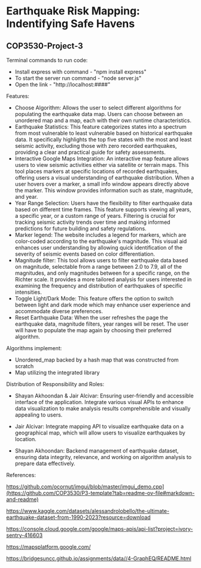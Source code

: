 # Earthquake Risk Mapping: Indentifying Safe Havens
## COP3530-Project-3 

Terminal commands to run code:
- Install express with command - "npm install express"
- To start the server run command - "node server.js"
- Open the link - "http://localhost:####"

Features:

- Choose Algorithm: Allows the user to select different algorithms for populating the earthquake data map. Users can choose between an unordered map and a map, each with their own runtime characteristics. 
- Earthquake Statistics: This feature categorizes states into a spectrum from most vulnerable to least vulnerable based on historical earthquake data. It specifically highlights the top five states with the most and least seismic activity, excluding those with zero recorded earthquakes, providing a clear and practical guide for safety assessments.
- Interactive Google Maps Integration: An interactive map feature allows users to view seismic activities either via satellite or terrain maps. This tool places markers at specific locations of recorded earthquakes, offering users a visual understanding of earthquake distribution. When a user hovers over a marker, a small info window appears directly above the marker. This window provides information such as state, magnitude, and year.
- Year Range Selection: Users have the flexibility to filter earthquake data based on different time frames. This feature supports viewing all years, a specific year, or a custom range of years. Filtering is crucial for tracking seismic activity trends over time and making informed predictions for future building and safety regulations.
- Marker legend: The website includes a legend for markers, which are color-coded according to the earthquake's magnitude. This visual aid enhances user understanding by allowing quick identification of the severity of seismic events based on color differentiation.
- Magnitude filter: This tool allows users to filter earthquake data based on magnitude, selectable from a range between 2.0 to 7.9, all of the magnitudes, and only magnitudes between for a specific range, on the Richter scale. It provides a more tailored analysis for users interested in examining the frequency and distribution of earthquakes of specific intensities.
- Toggle Light/Dark Mode: This feature offers the option to switch between light and dark mode which may enhance user experience and accommodate diverse preferences.
- Reset Earthquake Data: When the user refreshes the page the earthquake data, magnitude filters, year ranges will be reset. The user will have to populate the map again by choosing their preferred algorithm.

Algorithms implement:

- Unordered_map backed by a hash map that was constructed from scratch
- Map utilizing the integrated library

Distribution of Responsibility and Roles:

- Shayan Akhoondan & Jair Alcivar: Ensuring user-friendly and accessible interface of the application.
Integrate various visual APIs to enhance data visualization to make analysis results
comprehensible and visually appealing to users.

- Jair Alcivar: Integrate mapping API to visualize earthquake data on a geographical map,
which will allow users to visualize earthquakes by location.

- Shayan Akhoondan: Backend management of earthquake dataset, ensuring data
integrity, relevance, and working on algorithm analysis to prepare data effectively.

References:

https://github.com/ocornut/imgui/blob/master/imgui_demo.cpp](https://github.com/COP3530/P3-template?tab=readme-ov-file#markdown-and-readme)

https://www.kaggle.com/datasets/alessandrolobello/the-ultimate-earthquake-dataset-from-1990-2023?resource=download

https://console.cloud.google.com/google/maps-apis/api-list?project=ivory-sentry-416603

https://mapsplatform.google.com/

https://bridgesuncc.github.io/assignments/data//4-GraphEQ/README.html

